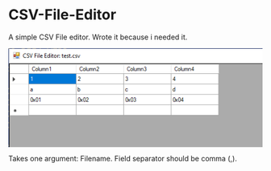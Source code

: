 # CSV-File-Editor
A simple CSV File editor. Wrote it because i needed it.

<img align="top" src="https://raw.githubusercontent.com/ProIntegritate/CSV-File-Editor/main/CFE.png" />

Takes one argument: Filename.
Field separator should be comma (,).
